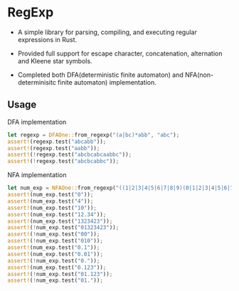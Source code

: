 # RegExp

- A simple library for parsing, compiling, and executing regular expressions in Rust.

- Provided full support for escape character, concatenation, alternation and Kleene star symbols.

- Completed both DFA(deterministic finite automaton) and NFA(non-determinisitc finite automaton) implementation.

## Usage

DFA implementation

```Rust
let regexp = DFAOne::from_regexp("(a|bc)*abb", "abc");
assert!(regexp.test("abcabb"));
assert!(regexp.test("aabb"));
assert!(!regexp.test("abcbcabcaabbc"));
assert!(!regexp.test("abcbcabbc"));
```

NFA implementation

```Rust
let num_exp = NFAOne::from_regexp("((1|2|3|4|5|6|7|8|9)(0|1|2|3|4|5|6|7|8|9)*|0)(.(0|1|2|3|4|5|6|7|8|9)+)?");
assert!(num_exp.test("0"));
assert!(num_exp.test("4"));
assert!(num_exp.test("10"));
assert!(num_exp.test("12.34"));
assert!(num_exp.test("1323423"));
assert!(!num_exp.test("01323423"));
assert!(!num_exp.test("00"));
assert!(!num_exp.test("010"));
assert!(num_exp.test("0.1"));
assert!(num_exp.test("0.01"));
assert!(!num_exp.test("0."));
assert!(num_exp.test("0.123"));
assert!(!num_exp.test("01.123"));
assert!(!num_exp.test("01."));
```
